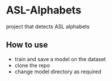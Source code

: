 # ASL-Alphabets
project that detects ASL alphabets

## How to use
* train and save a model on the dataset
* clone the repo
* change model directory as required
